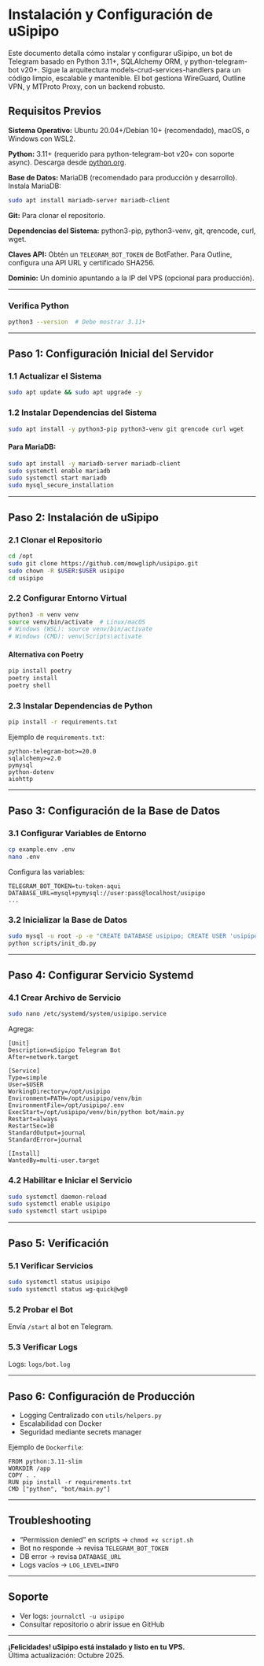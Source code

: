 # Instalación y Configuración de uSipipo

Este documento detalla cómo instalar y configurar uSipipo, un bot de Telegram basado en Python 3.11+, SQLAlchemy ORM, y python-telegram-bot v20+. Sigue la arquitectura models-crud-services-handlers para un código limpio, escalable y mantenible. El bot gestiona WireGuard, Outline VPN, y MTProto Proxy, con un backend robusto.

## Requisitos Previos

**Sistema Operativo:** Ubuntu 20.04+/Debian 10+ (recomendado), macOS, o Windows con WSL2.

**Python:** 3.11+ (requerido para python-telegram-bot v20+ con soporte async). Descarga desde [python.org](https://www.python.org/).

**Base de Datos:** MariaDB (recomendado para producción y desarrollo). Instala MariaDB:
```bash
sudo apt install mariadb-server mariadb-client
```

**Git:** Para clonar el repositorio.

**Dependencias del Sistema:** python3-pip, python3-venv, git, qrencode, curl, wget.

**Claves API:** Obtén un `TELEGRAM_BOT_TOKEN` de BotFather. Para Outline, configura una API URL y certificado SHA256.

**Dominio:** Un dominio apuntando a la IP del VPS (opcional para producción).

---

### Verifica Python

```bash
python3 --version  # Debe mostrar 3.11+
```

---

## Paso 1: Configuración Inicial del Servidor

### 1.1 Actualizar el Sistema
```bash
sudo apt update && sudo apt upgrade -y
```

### 1.2 Instalar Dependencias del Sistema
```bash
sudo apt install -y python3-pip python3-venv git qrencode curl wget
```

#### Para MariaDB:
```bash
sudo apt install -y mariadb-server mariadb-client
sudo systemctl enable mariadb
sudo systemctl start mariadb
sudo mysql_secure_installation
```

---

## Paso 2: Instalación de uSipipo

### 2.1 Clonar el Repositorio
```bash
cd /opt
sudo git clone https://github.com/mowgliph/usipipo.git
sudo chown -R $USER:$USER usipipo
cd usipipo
```

### 2.2 Configurar Entorno Virtual
```bash
python3 -m venv venv
source venv/bin/activate  # Linux/macOS
# Windows (WSL): source venv/bin/activate
# Windows (CMD): venv\Scripts\activate
```

#### Alternativa con Poetry
```bash
pip install poetry
poetry install
poetry shell
```

### 2.3 Instalar Dependencias de Python
```bash
pip install -r requirements.txt
```

Ejemplo de `requirements.txt`:
```
python-telegram-bot>=20.0
sqlalchemy>=2.0
pymysql
python-dotenv
aiohttp
```

---

## Paso 3: Configuración de la Base de Datos

### 3.1 Configurar Variables de Entorno
```bash
cp example.env .env
nano .env
```
Configura las variables:
```
TELEGRAM_BOT_TOKEN=tu-token-aqui
DATABASE_URL=mysql+pymysql://user:pass@localhost/usipipo
...
```

### 3.2 Inicializar la Base de Datos
```bash
sudo mysql -u root -p -e "CREATE DATABASE usipipo; CREATE USER 'usipipo_user'@'localhost' IDENTIFIED BY 'tu-contrasena'; GRANT ALL PRIVILEGES ON usipipo.* TO 'usipipo_user'@'localhost'; FLUSH PRIVILEGES;"
python scripts/init_db.py
```

---

## Paso 4: Configurar Servicio Systemd

### 4.1 Crear Archivo de Servicio
```bash
sudo nano /etc/systemd/system/usipipo.service
```
Agrega:
```
[Unit]
Description=uSipipo Telegram Bot
After=network.target

[Service]
Type=simple
User=$USER
WorkingDirectory=/opt/usipipo
Environment=PATH=/opt/usipipo/venv/bin
EnvironmentFile=/opt/usipipo/.env
ExecStart=/opt/usipipo/venv/bin/python bot/main.py
Restart=always
RestartSec=10
StandardOutput=journal
StandardError=journal

[Install]
WantedBy=multi-user.target
```

### 4.2 Habilitar e Iniciar el Servicio
```bash
sudo systemctl daemon-reload
sudo systemctl enable usipipo
sudo systemctl start usipipo
```

---

## Paso 5: Verificación

### 5.1 Verificar Servicios
```bash
sudo systemctl status usipipo
sudo systemctl status wg-quick@wg0
```

### 5.2 Probar el Bot
Envía `/start` al bot en Telegram.

### 5.3 Verificar Logs
Logs: `logs/bot.log`

---

## Paso 6: Configuración de Producción

- Logging Centralizado con `utils/helpers.py`  
- Escalabilidad con Docker  
- Seguridad mediante secrets manager  

Ejemplo de `Dockerfile`:
```
FROM python:3.11-slim
WORKDIR /app
COPY . .
RUN pip install -r requirements.txt
CMD ["python", "bot/main.py"]
```

---

## Troubleshooting

- “Permission denied” en scripts → `chmod +x script.sh`  
- Bot no responde → revisa `TELEGRAM_BOT_TOKEN`  
- DB error → revisa `DATABASE_URL`  
- Logs vacíos → `LOG_LEVEL=INFO`

---

## Soporte

- Ver logs: `journalctl -u usipipo`
- Consultar repositorio o abrir issue en GitHub

---

**¡Felicidades! uSipipo está instalado y listo en tu VPS.**  
Última actualización: Octubre 2025.
